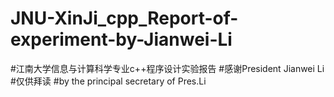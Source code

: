 # JNU-XinJi_cpp_Report-of-experiment-by-Jianwei-Li
#江南大学信息与计算科学专业c++程序设计实验报告
#感谢President Jianwei Li
#仅供拜读
#by the principal secretary of Pres.Li
